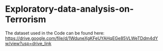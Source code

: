 # Exploratory-data-analysis-on-Terrorism

The dataset used in the Code can be found here: https://drive.google.com/file/d/1WduneXgKFeUYAHqEGe85VLWeTDdm4dYw/view?usp=drive_link
